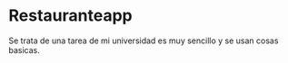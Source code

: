 # Restauranteapp

Se trata de una  tarea de mi  universidad es muy sencillo y se usan cosas basicas.
